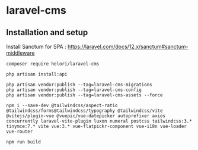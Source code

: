 # laravel-cms


## Installation and setup

Install Sanctum for SPA : https://laravel.com/docs/12.x/sanctum#sanctum-middleware

```console
composer require helori/laravel-cms

php artisan install:api

php artisan vendor:publish --tag=laravel-cms-migrations
php artisan vendor:publish --tag=laravel-cms-config
php artisan vendor:publish --tag=laravel-cms-assets --force

npm i --save-dev @tailwindcss/aspect-ratio @tailwindcss/forms@tailwindcss/typography @tailwindcss/vite @vitejs/plugin-vue @vuepic/vue-datepicker autoprefixer axios concurrently laravel-vite-plugin luxon numeral postcss tailwindcss:3.* tinymce:7.* vite vue:3.* vue-flatpickr-component vue-i18n vue-loader vue-router

npm run build
```
